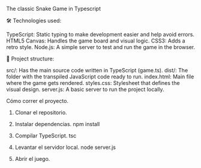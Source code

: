 The classic Snake Game in Typescript 

🛠️ Technologies used:

TypeScript: Static typing to make development easier and help avoid errors.
HTML5 Canvas: Handles the game board and visual logic.
CSS3: Adds a retro style. 
Node.js: A simple server to test and run the game in the browser.

📂 Project structure:

src/: Has the main source code written in TypeScript (game.ts).
dist/: The folder with the transpiled JavaScript code ready to run.
index.html: Main file where the game gets rendered.
styles.css: Stylesheet that defines the visual design.
server.js: A basic server to run the project locally.

Cómo correr el proyecto.

1. Clonar el repositorio.

2. Instalar dependencias.
npm install

3. Compilar TypeScript.
tsc

4. Levantar el servidor local.
node server.js

5. Abrir el juego.
